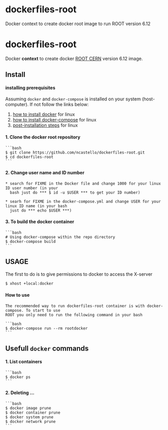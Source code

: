 # dockerfiles-root
Docker context to create docker root image to run ROOT version 6.12
# dockerfiles-root

Docker __context__ to create docker [ROOT CERN](https://root.cern.ch/guides/users-guide "User's guide") version 6.12 image.

## Install

#### installing prerequisites
Assuming `docker` and `docker-compose` is installed on your system (host-computer). If not follow
the links below:

1. [how to install docker](https://docs.docker.com/install/linux/docker-ce/debian/#install-docker-ce-1) for	 linux
2. [how to install docker-compose](https://docs.docker.com/compose/install/#install-compose) for linux
3. [post-installation steps](https://docs.docker.com/install/linux/linux-postinstall/#manage-docker-as-a-non-root-user) for linux


#### 1. Clone the docker root repository

	```bash
	$ git clone https://github.com/ncastello/dockerfiles-root.git
	$ cd dockerfiles-root
	```
#### 2. Change user name and ID number

	* search for FIXME in the Docker file and change 1000 for your linux ID user number (in your
	  bash just do *** $ id -u $USER *** to get your ID number)

	* searh for FIXME in the docker-compose.yml and change USER for your linux ID name (in your bash
	  just do *** echo $USER ***)

#### 3. To build the docker container
   	```bash
   	# Using docker-compose within the repo directory
   	$ docker-compose build
   	```

## USAGE

The first to do is to give permissions to docker to access the X-server
```bash
$ xhost +local:docker
```

#### How to use

    The recommended way to run dockerfiles-root container is with docker-compose. To start to use
    ROOT you only need to run the following command in your bash

    ```bash
    $ docker-compose run --rm rootdocker
    ```


## Usefull `docker` commands

#### 1. List containers
    ```bash
    $ docker ps
    ```

#### 2. Deleting ...
    ```bash
    $ docker image prune
    $ docker container prune
    $ docker system prune
    $ docker network prune
    ```
